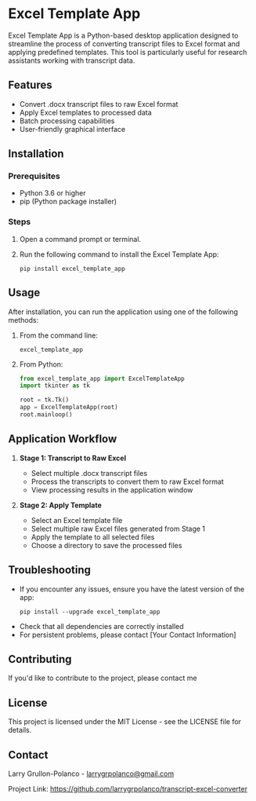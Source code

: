 # Excel Template App

Excel Template App is a Python-based desktop application designed to streamline the process of converting transcript files to Excel format and applying predefined templates. This tool is particularly useful for research assistants working with transcript data.

## Features

- Convert .docx transcript files to raw Excel format
- Apply Excel templates to processed data
- Batch processing capabilities
- User-friendly graphical interface

## Installation

### Prerequisites

- Python 3.6 or higher
- pip (Python package installer)

### Steps

1. Open a command prompt or terminal.
2. Run the following command to install the Excel Template App:

   ```
   pip install excel_template_app
   ```

## Usage

After installation, you can run the application using one of the following methods:

1. From the command line:
   ```
   excel_template_app
   ```

2. From Python:
   ```python
   from excel_template_app import ExcelTemplateApp
   import tkinter as tk

   root = tk.Tk()
   app = ExcelTemplateApp(root)
   root.mainloop()
   ```

## Application Workflow

1. **Stage 1: Transcript to Raw Excel**
   - Select multiple .docx transcript files
   - Process the transcripts to convert them to raw Excel format
   - View processing results in the application window

2. **Stage 2: Apply Template**
   - Select an Excel template file
   - Select multiple raw Excel files generated from Stage 1
   - Apply the template to all selected files
   - Choose a directory to save the processed files

## Troubleshooting

- If you encounter any issues, ensure you have the latest version of the app:
  ```
  pip install --upgrade excel_template_app
  ```
- Check that all dependencies are correctly installed
- For persistent problems, please contact [Your Contact Information]

## Contributing

If you'd like to contribute to the project, please contact me

## License

This project is licensed under the MIT License - see the LICENSE file for details.

## Contact

Larry Grullon-Polanco - larrygrpolanco@gmail.com

Project Link: https://github.com/larrygrpolanco/transcript-excel-converter
